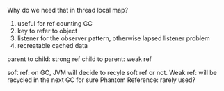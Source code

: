 Why do we need that in thread local map?

1. useful for ref counting GC
2. key to refer to object
3. listener for the observer pattern, otherwise lapsed listener problem
4. recreatable cached data

parent to child: strong ref
child to parent: weak ref

soft ref: on GC, JVM will decide to recyle soft ref or not. 
Weak ref: will be recycled in the next GC for sure
Phantom Reference: rarely used?


